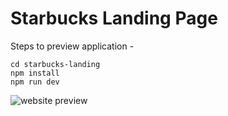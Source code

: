 # Starbucks Landing Page

Steps to preview application - 
```
cd starbucks-landing
npm install
npm run dev

```
 ![website preview](src/assets/images/starbucks-final.gif)